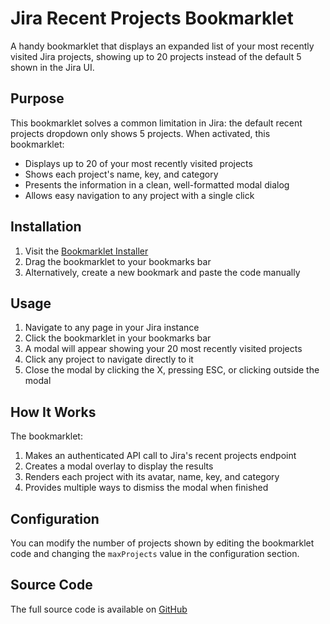 # Jira Recent Projects Bookmarklet

A handy bookmarklet that displays an expanded list of your most recently visited Jira projects, showing up to 20 projects instead of the default 5 shown in the Jira UI.

## Purpose

This bookmarklet solves a common limitation in Jira: the default recent projects dropdown only shows 5 projects. When activated, this bookmarklet:

- Displays up to 20 of your most recently visited projects
- Shows each project's name, key, and category
- Presents the information in a clean, well-formatted modal dialog
- Allows easy navigation to any project with a single click

## Installation

1. Visit the [Bookmarklet Installer](https://austegard.com/web-utilities/bookmarklet-installer.html?bookmarklet=jira_recent_projects.js)
2. Drag the bookmarklet to your bookmarks bar
3. Alternatively, create a new bookmark and paste the code manually

## Usage

1. Navigate to any page in your Jira instance
2. Click the bookmarklet in your bookmarks bar
3. A modal will appear showing your 20 most recently visited projects
4. Click any project to navigate directly to it
5. Close the modal by clicking the X, pressing ESC, or clicking outside the modal

## How It Works

The bookmarklet:
1. Makes an authenticated API call to Jira's recent projects endpoint
2. Creates a modal overlay to display the results
3. Renders each project with its avatar, name, key, and category
4. Provides multiple ways to dismiss the modal when finished

## Configuration

You can modify the number of projects shown by editing the bookmarklet code and changing the `maxProjects` value in the configuration section.

## Source Code

The full source code is available on [GitHub](https://github.com/oaustegard/bookmarklets/blob/main/jira_recent_projects.js)
